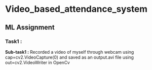 # Video_based_attendance_system
## ML Assignment
### Task1 :
**Sub-task1 :**
Recorded a video of myself through webcam using cap=cv2.VideoCapture(0) and saved as an output.avi file using out=cv2.VideoWriter in OpenCv 


